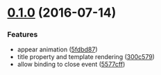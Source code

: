 <a name="0.1.0"></a>
# [0.1.0](https://github.com/telerik/kendo-angular-dialog/compare/v1.2.2...v0.1.0) (2016-07-14)


### Features

* appear animation ([5fdbd87](https://github.com/telerik/kendo-angular-dialog/commit/5fdbd87))
* title property and template rendering ([300c579](https://github.com/telerik/kendo-angular-dialog/commit/300c579))
* allow binding to close event ([5577cff](https://github.com/telerik/kendo-angular-dialog/commit/5577cff))



